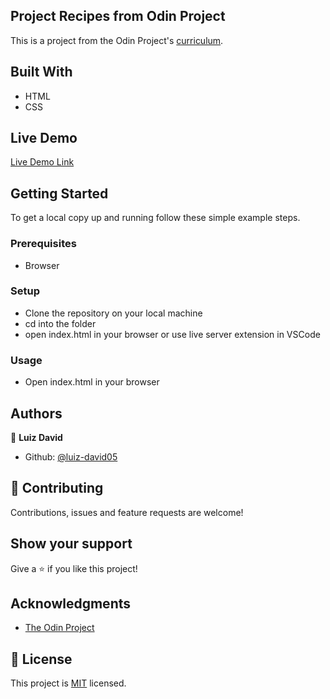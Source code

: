 ## Project Recipes from Odin Project

This is a project from the Odin Project's [curriculum](https://www.theodinproject.com/lessons/foundations-recipes).

## Built With

- HTML
- CSS

## Live Demo

[Live Demo Link](https://luiz-david05.github.io/odin-recipes/)

## Getting Started

To get a local copy up and running follow these simple example steps.

### Prerequisites

- Browser

### Setup

- Clone the repository on your local machine
- cd into the folder
- open index.html in your browser or use live server extension in VSCode

### Usage

- Open index.html in your browser

## Authors

👤 **Luiz David**

- Github: [@luiz-david05](https://github.com/luiz-david05)

## 🤝 Contributing

Contributions, issues and feature requests are welcome!

## Show your support

Give a ⭐️ if you like this project!

## Acknowledgments

- [The Odin Project](https://www.theodinproject.com/)

## 📝 License

This project is [MIT](lic.url) licensed.